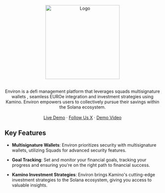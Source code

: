 <div align="center">
  <img src="[https://binaramics.com/Environ.png](https://binaramics.com/Environ.png)" alt="Logo" width="240">

  <p align="center">
    <br>
    Environ is a defi management platform that leverages squads multisignature wallets , seamless EUROe integration and investment strategies using Kamino. Environ empowers users to collectively pursue their savings within the Solana ecosystem.
    <br />
    <br />
    <a href="https://binaramics.com:3333">Live Demo</a>
    ·
    <a href="https://twitter.com/Binaramics">Follow Us X</a>
     ·
    <a href="">Demo Video</a>
  </p>
</div>

## Key Features

- **Multisignature Wallets**: Environ prioritizes security with multisignature wallets, utilizing Squads for advanced security features.

- **Goal Tracking**: Set and monitor your financial goals, tracking your progress and ensuring you're on the right path to financial success.

- **Kamino Investment Strategies**: Environ brings Kamino's cutting-edge investment strategies to the Solana ecosystem, giving you access to valuable insights.
